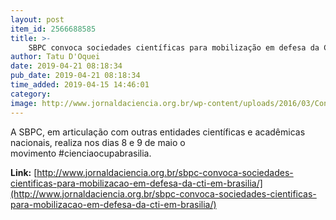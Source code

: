 ```yaml
---
layout: post
item_id: 2566688585
title: >-
    SBPC convoca sociedades científicas para mobilização em defesa da CT&I em Brasília
author: Tatu D'Oquei
date: 2019-04-21 08:18:34
pub_date: 2019-04-21 08:18:34
time_added: 2019-04-15 14:46:01
category: 
image: http://www.jornaldaciencia.org.br/wp-content/uploads/2016/03/CongressoNacional.jpg
---
```


A SBPC, em articulação com outras entidades científicas e acadêmicas nacionais, realiza nos dias 8 e 9 de maio o movimento #cienciaocupabrasilia.

**Link:** [http://www.jornaldaciencia.org.br/sbpc-convoca-sociedades-cientificas-para-mobilizacao-em-defesa-da-cti-em-brasilia/](http://www.jornaldaciencia.org.br/sbpc-convoca-sociedades-cientificas-para-mobilizacao-em-defesa-da-cti-em-brasilia/)

